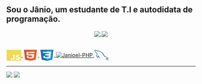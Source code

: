 ## Sou o Jânio, um estudante de T.I e autodidata de programação.

<div align="center" justify-content="space-between">
  <a href="https://github.com/Janioel">
  <img align="center" width="48%" src="https://github-readme-stats.vercel.app/api?username=Janioel&show_icons=true&theme=codeSTACKr&include_all_commits=true&count_private=true"/>
  <img align="center" width="48%" src="https://github-readme-stats.vercel.app/api/top-langs/?username=Janioel&layout=compact&langs_count=7&theme=codeSTACKr"/>
</div>
<br>
<div style="display: inline_block"><br>
  <img align="center" alt="Janioel-Js" height="30" width="40" src="https://raw.githubusercontent.com/devicons/devicon/master/icons/javascript/javascript-plain.svg">
  <img align="center" alt="Janioel-HTML" height="30" width="40" src="https://raw.githubusercontent.com/devicons/devicon/master/icons/html5/html5-original.svg">
  <img align="center" alt="Janioel-CSS" height="30" width="40" src="https://raw.githubusercontent.com/devicons/devicon/master/icons/css3/css3-original.svg">
  <img align="center" alt="Janioel-PHP" height="30" width="40" src="https://img.shields.io/badge/PHP-777BB4?style=for-the-badge&logo=php&logoColor=white">
  <img align="center" alt="Janioel-SQL" height="30" width="40" src="https://raw.githubusercontent.com/devicons/devicon/master/icons/mysql/mysql-original.svg"> 
</div>
  
<hr>
  
<div> 
  <a href="https://instagram.com/i_xaniel/" target="_blank"><img src="https://img.shields.io/badge/-Instagram-%23E4405F?style=for-the-badge&logo=instagram&logoColor=white" target="_blank"></a>
  <a href = "paulojanio2004@gmail.com"><img src="https://img.shields.io/badge/-Gmail-%23333?style=for-the-badge&logo=gmail&logoColor=white" target="_blank"></a>
